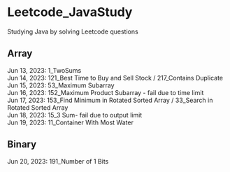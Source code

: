 # Leetcode_JavaStudy

Studying Java by solving Leetcode questions

## Array
Jun 13, 2023: 1_TwoSums
<br> Jun 14, 2023: 121_Best Time to Buy and Sell Stock / 217_Contains Duplicate
<br> Jun 15, 2023: 53_Maximum Subarray
<br> Jun 16, 2023: 152_Maximum Product Subarray - fail due to time limit
<br> Jun 17, 2023: 153_Find Minimum in Rotated Sorted Array / 33_Search in Rotated Sorted Array
<br> Jun 18, 2023: 15_3 Sum- fail due to output limit
<br> Jun 19, 2023: 11_Container With Most Water

## Binary
Jun 20, 2023: 191_Number of 1 Bits 
